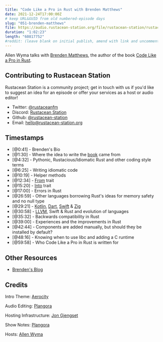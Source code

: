 ```yaml
---
title: "Code Like a Pro in Rust with Brenden Matthews"
date: 2021-12-24T17:00:00Z
# keep URL&GUID from old numbered-episode days
slug: "051-brenden-matthews"
file: https://audio.rustacean-station.org/file/rustacean-station/rustacean-station-e051-brenden-matthews.mp3
duration: "1:02:23"
length: "60817752"
#reddit: (leave blank on initial publish, amend with link and uncomment this line after Reddit thread has been posted)
---
```

Allen Wyma talks with [Brenden Matthews](https://twitter.com/brndnmtthws), the author of the book [Code Like a Pro in Rust](https://www.manning.com/books/code-like-a-pro-in-rust).


## Contributing to Rustacean Station

Rustacean Station is a community project; get in touch with us if you'd like to suggest an idea for an episode or offer your services as a host or audio editor!

- Twitter: [@rustaceanfm](https://twitter.com/rustaceanfm)
- Discord: [Rustacean Station](https://discord.gg/cHc3Gyc)
- Github: [@rustacean-station](https://github.com/rustacean-station/)
- Email: [hello@rustacean-station.org](mailto:hello@rustacean-station.org)

## Timestamps 
- [@0:41] -	Brenden's Bio
- [@1:30] -	Where the idea to write the [book](https://www.manning.com/books/code-like-a-pro-in-rust?utm_source=brendenm&utm_medium=affiliate&utm_campaign=book_matthews_code_9_22_21&a_aid=brendenm&a_bid=3eb61509) came from
- [@4:32] -	Pythonic, Rustacious/Idiomatic Rust and other coding style terms
- [@6:25] -	Writing idiomatic code
- [@10:19] - Helper methods
- [@12:34] - [From](https://doc.rust-lang.org/std/convert/trait.From.html) trait	
- [@15:20] - [Into](https://doc.rust-lang.org/std/convert/trait.Into.html) trait	
- [@17:00] - Errors	in Rust
- [@26:59] - Other languages borrowing Rust's ideas for memory safety and no null type	
- [@29:21] - [Kotlin](https://kotlinlang.org/), [Dart](https://dart.dev/), [Swift](https://developer.apple.com/swift/) & [Zig](https://ziglang.org/)	
- [@30:58] - [LLVM](https://www.llvm.org/), Swift & Rust and evolution of languages
- [@35:32] - Backwards compatibility in Rust
- [@39:00] - Experiences and the improvements in Rust
- [@42:44] - Components are added manually, but should they be installed by default?
- [@48:16] - Knowing when to use libc and adding a C runtime
- [@59:58] - Who Code Like a Pro in Rust is written for

## Other Resources
- [Brenden's Blog](https://brndn.io/)

## Credits
Intro Theme: [Aerocity](https://twitter.com/AerocityMusic)

Audio Editing: [Plangora](https://twitter.com/plangora)

Hosting Infrastructure: [Jon Gjengset](https://twitter.com/jonhoo/)

Show Notes: [Plangora](https://twitter.com/plangora)

Hosts: [Allen Wyma](https://twitter.com/allenwyma)